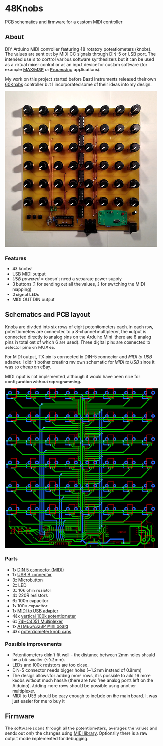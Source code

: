 # 48Knobs
PCB schematics and firmware for a custom MIDI controller

## About

DIY Arduino MIDI controller featuring 48 rotatory potentiometers (knobs). The values are sent out by MIDI CC signals through DIN-5 or USB port. The intended use is to control various software synthesizers but it can be used as a virtual mixer control or as an input device for custom software (for example [MAX/MSP](https://cycling74.com/products/max/) or [Processing](https://processing.org/) applications).

My work on this project started before Bastl Instruments released their own [60Knobs](http://www.bastl-instruments.com/instruments/sixtyknobs/) controller but I incorporated some of their ideas into my design. 

![48Knobs midi controller](pics/final.jpg)

### Features

- 48 knobs!
- USB MIDI output
- *USB powered* = doesn't need a separate power supply
- 3 buttons (1 for sending out all the values, 2 for switching the MIDI mapping)
- 2 signal LEDs
- MIDI OUT DIN output

## Schematics and PCB layout

Knobs are divided into six rows of eight potentiometers each. In each row, potentiometers are connected to a 8-channel multiplexer, the output is connected directly to analog pins on the Arduino Mini (there are 8 analog pins in total out of which 6 are used). Three digital pins are connected to selector pins on MUX'es.

For MIDI output, TX pin is connected to DIN-5 connector and _MIDI to USB_ adapter, I didn't bother creating my own schematic for _MIDI to USB_ since it was so cheap on eBay.

MIDI input is not implemented, although it would have been nice for configuration without reprogramming.

![48Knobs PCB](pcb/48knobs_pcb_preview.png)

### Parts

- 1x [DIN 5 connector (MIDI)](https://www.gme.cz/konektor-din-5-p-zp90-st)
- 1x [USB B connector](https://www.gme.cz/konektor-usb1x90b-pcb)
- 3x Microbutton
- 2x LED
- 3x 10k ohm resistor
- 4x 220R resistors
- 6x 100n capacitor
- 1x 100u capacitor
- 1x [MIDI to USB adapter](https://www.ebay.com/itm/MIDI-to-USB-Interface-Cable-Adapter-for-Keyboard-Electronic-Drum-Music-Create-/252468442079)
- 48x [vertical 100k potentiometer](https://www.aliexpress.com/item/Free-shipping-RV09-type-vertical-adjustable-potentiometer-variable-resistor-1K-2K-5k-10K-20K-50K-100K/1871188517.html)
- 6x [74HC4051 Multiplexer](https://www.aliexpress.com/item/10pcs-free-shipping-74HC4051N-74HC4051-SN74HC4051N-DIP-16-Multiplexer-Switch-ICs-8-CHANNEL-ANALOG-MUX-DEMUX/32416713940.html)
- 1x [ATMEGA328P Mini board](https://www.aliexpress.com/item/5pcs-lot-Pro-Mini-328-Mini-ATMEGA328-5V-16MHz-Free-Shipping-Dropshipping/1626715214.html)
- 48x [potentiometer knob caps](https://www.aliexpress.com/item/Newest-Hot-Sale-10-Pcs-6mm-Shaft-Hole-Dia-Plastic-Threaded-Knurled-Potentiometer-Knobs-Caps/32622012364.html)

### Possible improvements

- Potentiometers didn't fit well - the distance between 2mm holes should be a bit smaller (~0.2mm).
- LEDs and 100k resistors are too close.
- DIN-5 connector needs bigger holes (~1.2mm instead of 0.8mm)
- The design allows for adding more rows, it is possible to add 16 more knobs without much hassle (there are two free analog ports left on the Arduino). Adding more rows should be possible using another multiplexer.
- MIDI to USB should be easy enough to include on the main board. It was just easier for me to buy it.

## Firmware

The software scans through all the potentiometers, averages the values and sends out only the changes using [MIDI library](https://github.com/FortySevenEffects/arduino_midi_library). Optionally there is a raw output mode implemented for debugging.

